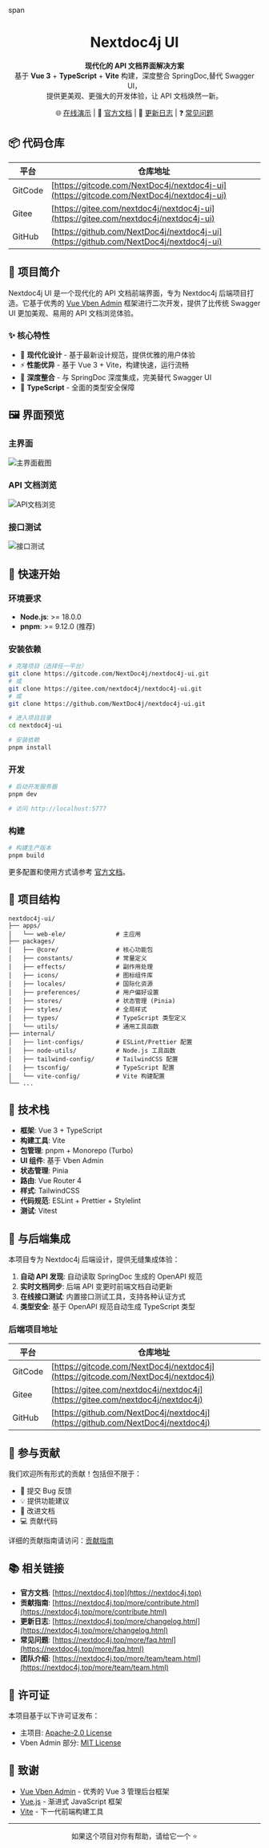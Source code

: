 span

<h1 align="center">Nextdoc4j UI</h1>

<p align="center">
  <strong>现代化的 API 文档界面解决方案</strong><br>
  基于 <strong>Vue 3</strong> + <strong>TypeScript</strong> + <strong>Vite</strong> 构建，深度整合 SpringDoc,替代 Swagger UI，<br>
  提供更美观、更强大的开发体验，让 API 文档焕然一新。
</p>

<p align="center">
  🌐 <a href="https://demo.nextdoc4j.top/">在线演示</a> |
  📘 <a href="https://nextdoc4j.top/">官方文档</a> |
  🧩 <a href="https://nextdoc4j.top/more/changelog.html">更新日志</a> |
  ❓ <a href="https://nextdoc4j.top/more/faq.html">常见问题</a>
</p>

## 📦 代码仓库

| 平台 | 仓库地址 |
| --- | --- |
| GitCode | [https://gitcode.com/NextDoc4j/nextdoc4j-ui](https://gitcode.com/NextDoc4j/nextdoc4j-ui) |
| Gitee | [https://gitee.com/nextdoc4j/nextdoc4j-ui](https://gitee.com/nextdoc4j/nextdoc4j-ui) |
| GitHub | [https://github.com/NextDoc4j/nextdoc4j-ui](https://github.com/NextDoc4j/nextdoc4j-ui) |

## 📖 项目简介

Nextdoc4j UI 是一个现代化的 API 文档前端界面，专为 Nextdoc4j 后端项目打造。它基于优秀的 [Vue Vben Admin](https://github.com/vbenjs/vue-vben-admin) 框架进行二次开发，提供了比传统 Swagger UI 更加美观、易用的 API 文档浏览体验。

### ✨ 核心特性

- 🎨 **现代化设计** - 基于最新设计规范，提供优雅的用户体验
- ⚡ **性能优异** - 基于 Vue 3 + Vite，构建快速，运行流畅
- 🔧 **深度整合** - 与 SpringDoc 深度集成，完美替代 Swagger UI
- 🎯 **TypeScript** - 全面的类型安全保障

## 🖼️ 界面预览

### 主界面

![主界面截图](.images/main-interface.png)

### API 文档浏览

![API文档浏览](.images/api-docs.png)

### 接口测试

![接口测试](.images/api-testing.png)

## 🚀 快速开始

### 环境要求

- **Node.js**: >= 18.0.0
- **pnpm**: >= 9.12.0 (推荐)

### 安装依赖

```bash
# 克隆项目（选择任一平台）
git clone https://gitcode.com/NextDoc4j/nextdoc4j-ui.git
# 或
git clone https://gitee.com/nextdoc4j/nextdoc4j-ui.git
# 或
git clone https://github.com/NextDoc4j/nextdoc4j-ui.git

# 进入项目目录
cd nextdoc4j-ui

# 安装依赖
pnpm install
```

### 开发

```bash
# 启动开发服务器
pnpm dev

# 访问 http://localhost:5777
```

### 构建

```bash
# 构建生产版本
pnpm build
```

更多配置和使用方式请参考 [官方文档](https://nextdoc4j.top/)。

## 📁 项目结构

```
nextdoc4j-ui/
├── apps/
│   └── web-ele/              # 主应用
├── packages/
│   ├── @core/                # 核心功能包
│   ├── constants/            # 常量定义
│   ├── effects/              # 副作用处理
│   ├── icons/                # 图标组件库
│   ├── locales/              # 国际化资源
│   ├── preferences/          # 用户偏好设置
│   ├── stores/               # 状态管理 (Pinia)
│   ├── styles/               # 全局样式
│   ├── types/                # TypeScript 类型定义
│   └── utils/                # 通用工具函数
├── internal/
│   ├── lint-configs/         # ESLint/Prettier 配置
│   ├── node-utils/           # Node.js 工具函数
│   ├── tailwind-config/      # TailwindCSS 配置
│   ├── tsconfig/             # TypeScript 配置
│   └── vite-config/          # Vite 构建配置
└── ...
```

## 🔧 技术栈

- **框架**: Vue 3 + TypeScript
- **构建工具**: Vite
- **包管理**: pnpm + Monorepo (Turbo)
- **UI 组件**: 基于 Vben Admin
- **状态管理**: Pinia
- **路由**: Vue Router 4
- **样式**: TailwindCSS
- **代码规范**: ESLint + Prettier + Stylelint
- **测试**: Vitest

## 🤝 与后端集成

本项目专为 Nextdoc4j 后端设计，提供无缝集成体验：

1. **自动 API 发现**: 自动读取 SpringDoc 生成的 OpenAPI 规范
2. **实时文档同步**: 后端 API 变更时前端文档自动更新
3. **在线接口测试**: 内置接口测试工具，支持各种认证方式
4. **类型安全**: 基于 OpenAPI 规范自动生成 TypeScript 类型

### 后端项目地址

| 平台 | 仓库地址 |
| --- | --- |
| GitCode | [https://gitcode.com/NextDoc4j/nextdoc4j](https://gitcode.com/NextDoc4j/nextdoc4j) |
| Gitee | [https://gitee.com/nextdoc4j/nextdoc4j](https://gitee.com/nextdoc4j/nextdoc4j) |
| GitHub | [https://github.com/NextDoc4j/nextdoc4j](https://github.com/NextDoc4j/nextdoc4j) |

## 🤝 参与贡献

我们欢迎所有形式的贡献！包括但不限于：

- 🐛 提交 Bug 反馈
- 💡 提供功能建议
- 📝 改进文档
- 💻 贡献代码

详细的贡献指南请访问：[贡献指南](https://nextdoc4j.top/more/contribute.html)

## 📚 相关链接

- **官方文档**: [https://nextdoc4j.top](https://nextdoc4j.top)
- **贡献指南**: [https://nextdoc4j.top/more/contribute.html](https://nextdoc4j.top/more/contribute.html)
- **更新日志**: [https://nextdoc4j.top/more/changelog.html](https://nextdoc4j.top/more/changelog.html)
- **常见问题**: [https://nextdoc4j.top/more/faq.html](https://nextdoc4j.top/more/faq.html)
- **团队介绍**: [https://nextdoc4j.top/more/team/team.html](https://nextdoc4j.top/more/team/team.html)

## 📄 许可证

本项目基于以下许可证发布：

- 主项目: [Apache-2.0 License](LICENSE)
- Vben Admin 部分: [MIT License](licenses/LICENSE-MIT-Vben)

## 🙏 致谢

- [Vue Vben Admin](https://github.com/vbenjs/vue-vben-admin) - 优秀的 Vue 3 管理后台框架
- [Vue.js](https://vuejs.org/) - 渐进式 JavaScript 框架
- [Vite](https://vitejs.dev/) - 下一代前端构建工具

---

<div align="center">

如果这个项目对你有帮助，请给它一个 ⭐️

</div>
